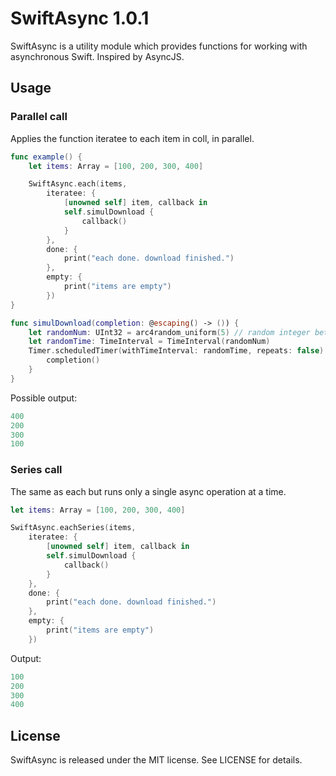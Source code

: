 # SwiftAsync 1.0.1
SwiftAsync is a utility module which provides functions for working with asynchronous Swift. Inspired by AsyncJS.

## Usage

### Parallel call
Applies the function iteratee to each item in coll, in parallel.

```swift
func example() {
    let items: Array = [100, 200, 300, 400]

    SwiftAsync.each(items,
        iteratee: {
            [unowned self] item, callback in
            self.simulDownload {
                callback()
            }
        }, 
        done: {
            print("each done. download finished.")
        }, 
        empty: {
            print("items are empty")
        })
}

func simulDownload(completion: @escaping() -> ()) {
    let randomNum: UInt32 = arc4random_uniform(5) // random integer between 0 and 5
    let randomTime: TimeInterval = TimeInterval(randomNum)
    Timer.scheduledTimer(withTimeInterval: randomTime, repeats: false) { timer in
        completion()
    }
}    
```

Possible output:
```swift
400
200
300
100
```

### Series call
The same as each but runs only a single async operation at a time.

```swift
let items: Array = [100, 200, 300, 400]

SwiftAsync.eachSeries(items,
    iteratee: {
        [unowned self] item, callback in
        self.simulDownload {
            callback()
        }
    }, 
    done: {
        print("each done. download finished.")
    }, 
    empty: {
        print("items are empty")
    })
```

Output:
```swift
100
200
300
400
```

## License

SwiftAsync is released under the MIT license. See LICENSE for details.
